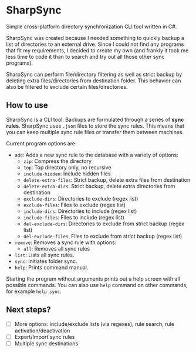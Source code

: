 # SharpSync
Simple cross-platform directory synchronization CLI tool written in C#.

SharpSync was created because I needed something to quickly backup a list of directories to an external drive. 
Since I could not find any programs that fit my requirements, I decided to create my own (and frankly it took me less
time to code it than to search and try out all those other sync programs).

SharpSync can perform file/directory filtering as well as strict backup by deleting extra files/directories from destination folder. This behavior can also be filtered to exclude certain files/directories.

## How to use

SharpSync is a CLI tool. Backups are formulated through a series of **sync rules**. SharpSync uses `.json` files to store the sync rules.
This means that you can keep multiple sync rule files or transfer them between machines.

Current program options are:
- `add`: Adds a new sync rule to the database with a variety of options:
	- `zip`: Compress the directory
	- `top`: Top directory only, no recursive
	- `include-hidden`: Include hidden files
	- `delete-extra-files`: Strict backup, delete extra files from destination
	- `delete-extra-dirs`: Strict backup, delete extra directories from destination
	- `exclude-dirs`: Directories to exclude (regex list)
	- `exclude-files`: Files to exclude (regex list)
	- `include-dirs`: Directories to include (regex list)
	- `include-files`: Files to include (regex list)
	- `del-exclude-dirs`: Directories to exclude from strict backup (regex list)
	- `del-exclude-files`: Files to exclude from strict backup (regex list)
- `remove`: Removes a sync rule with options:
	- `all`: Removes all sync rules
- `list`: Lists all sync rules.
- `sync`: Initiates folder sync.
- `help`: Prints command manual.

Starting the program without arguments prints out a help screen with all possible commands. You can also use `help`
command on other commands, for example `help sync`.

## Next steps?
- [ ] More options: include/exclude lists (via regexes), rule search, rule activation/deactivation
- [ ] Export/Import sync rules
- [ ] Multiple sync destinations
